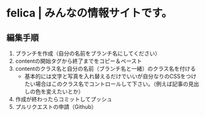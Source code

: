 # felica | みんなの情報サイトです。

## 編集手順
1. ブランチを作成（自分の名前をブランチ名にしてください）
2. contentの開始タグから終了までをコピー＆ペースト
3. contentのクラス名と自分の名前（ブランチ名と一緒）のクラス名を付ける
   - 基本的には文字と写真を入れ替えるだけでいいが自分なりのCSSをつけたい場合はこのクラス名でコントロールして下さい。（例えば記事の見出しの色を変えたいとか）
4. 作成が終わったらコミットしてプッシュ
5. プルリクエストの申請（Github）
